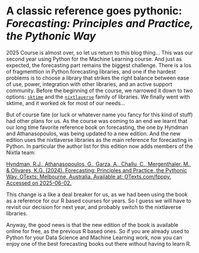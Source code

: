 # A classic reference goes pythonic: *Forecasting: Principles and Practice, the Pythonic Way*

2025 Course is almost over, so let us return to this blog thing... This was our second year using Python for the Machine Learning course. And just as expected, the forecasting part remains the biggest challenge. There is a los of fragmenttion in Python forecasting libraries, and one if the hardest problems is to choose a library that strikes the right balance between ease of use, power, integration with other libraries, and an active support community. Before the beginning of the course, we narrowed it down to two options: [`sktime`](https://www.sktime.net/en/stable/) and the [`nixtlaverse`](https://nixtlaverse.nixtla.io/) family of libraries. We finally went with sktime, and it worked ok for most of our needs...

But of course fate (or luck or whatever name you fancy for this kind of stuff) had other plans for us. As the course was coming to an end we learnt that our long time favorite reference book on forecasting, the one by Hyndman and Athanasopoulos, was being updated to a new edition. And the new edition uses the nixtlaverse libraries as the main reference for forecasting in Python. In particular the author list for this edition now adds members of the Nixtla team:

[Hyndman, R.J., Athanasopoulos, G., Garza, A., Challu, C., Mergenthaler, M., & Olivares, K.G. (2024). Forecasting: Principles and Practice, the Pythonic Way. OTexts: Melbourne, Australia. Available at: OTexts.com/fpppy. Accessed on 2025-06-02.](https://otexts.com/fpppy/)

This change is a like a deal breaker for us, as we had been using the book as a reference for our R based courses for years. So I guess we will have to revisit our decision for next year, and probably switch to the nixtlaverse libraries.

Anyway, the good news is that the new edition of the book is available online for free, as the previous R based ones. So if you are already used to Python for your Data Science and Machine Learning work, now you can enjoy one of the best forecasting books out there without having to learn R.

